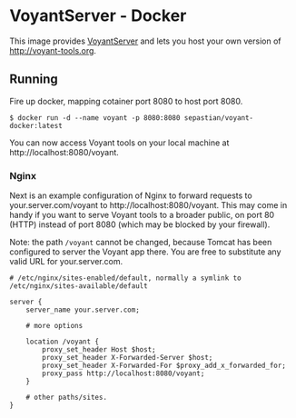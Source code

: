 # VoyantServer - Docker

This image provides [VoyantServer](https://github.com/sgsinclair/VoyantServer) and lets you host your own version of http://voyant-tools.org.

## Running

Fire up docker, mapping cotainer port 8080 to host port 8080.

```
$ docker run -d --name voyant -p 8080:8080 sepastian/voyant-docker:latest
```

You can now access Voyant tools on your local machine at http://localhost:8080/voyant.

### Nginx

Next is an example configuration of Nginx to forward requests to your.server.com/voyant to http://localhost:8080/voyant. This may come in handy if you want to serve Voyant tools to a broader public, on port 80 (HTTP) instead of port 8080 (which may be blocked by your firewall).

Note: the path `/voyant` cannot be changed, because Tomcat has been configured to server the Voyant app there. You are free to substitute any valid URL for your.server.com.

```
# /etc/nginx/sites-enabled/default, normally a symlink to /etc/nginx/sites-available/default

server {
    server_name your.server.com;
  
    # more options
  
    location /voyant {
        proxy_set_header Host $host;
        proxy_set_header X-Forwarded-Server $host;
        proxy_set_header X-Forwarded-For $proxy_add_x_forwarded_for;
        proxy_pass http://localhost:8080/voyant;
    }

    # other paths/sites.
}
```

